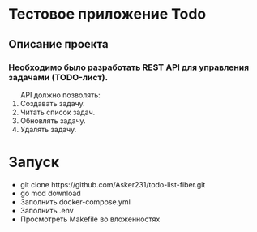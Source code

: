 <h1>Тестовое приложение Todo</h1>

<h2>Описание проекта</h2>
<h3>Необходимо было разработать REST API для управления задачами (TODO-лист).</h3>
<ol> API должно позволять:
 <li>Создавать задачу.</li>
 <li>Читать список задач.</li> 
 <li>Обновлять задачу. </li>
 <li>Удалять задачу.</li>
</ol>

<h1>Запуск</h1>
<ul>
  <li>git clone https://github.com/Asker231/todo-list-fiber.git</li>
  <li>go mod download</li>
  <li>Заполнить docker-compose.yml</li>
  <li>Заполнить .env</li>
  <li>Просмотреть Makefile во вложенностях</li>
</ul>
